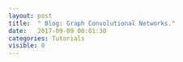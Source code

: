 ```yaml
---
layout: post
title:  " Blog: Graph Convolutional Networks."
date:   2017-09-09 00:01:30
categories: Tutorials
visible: 0
---
```


